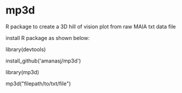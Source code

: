 # mp3d
R package to create a 3D hill of vision plot from raw MAIA txt data file



install R package as shown below:


library(devtools)

install_github('amanasj/mp3d')

library(mp3d)


mp3d("filepath/to/txt/file")

